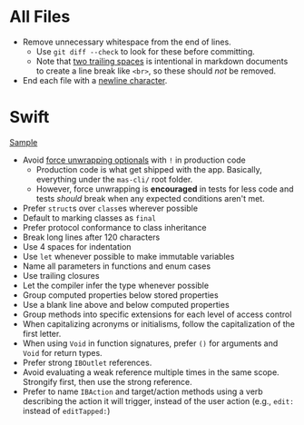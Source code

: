 # All Files

- Remove unnecessary whitespace from the end of lines.
   - Use `git diff --check` to look for these before committing.
   - Note that [two trailing spaces](https://gist.github.com/shaunlebron/746476e6e7a4d698b373)
     is intentional in markdown documents to create a line break like `<br>`, so these should _not_ be removed.
- End each file with a [newline character](https://unix.stackexchange.com/questions/18743/whats-the-point-in-adding-a-new-line-to-the-end-of-a-file#18789).

# Swift

[Sample](sample.swift)

- Avoid [force unwrapping optionals](https://blog.timac.org/2017/0628-swift-banning-force-unwrapping-optionals/) with `!` in production code
   - Production code is what get shipped with the app. Basically, everything under the `mas-cli/` root folder.
   - However, force unwrapping is **encouraged** in tests for less code and tests _should_ break when any expected conditions aren't met.
- Prefer `struct`s over `class`es wherever possible
- Default to marking classes as `final`
- Prefer protocol conformance to class inheritance
- Break long lines after 120 characters
- Use 4 spaces for indentation
- Use `let` whenever possible to make immutable variables
- Name all parameters in functions and enum cases
- Use trailing closures
- Let the compiler infer the type whenever possible
- Group computed properties below stored properties
- Use a blank line above and below computed properties
- Group methods into specific extensions for each level of access control
- When capitalizing acronyms or initialisms, follow the capitalization of the first letter.
- When using `Void` in function signatures, prefer `()` for arguments and `Void` for return types.
- Prefer strong `IBOutlet` references.
- Avoid evaluating a weak reference multiple times in the same scope. Strongify first, then use the strong reference.
- Prefer to name `IBAction` and target/action methods using a verb describing the action it will trigger, instead
  of the user action (e.g., `edit:` instead of `editTapped:`)
